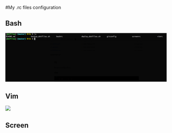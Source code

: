 #My .rc files configuration

## Bash
![](./screenshot/bashScreenshot.png)

## Vim
![](http://www.giphy.com/gifs/ggoGEiZ4J3Kq1kM1aK)

## Screen

